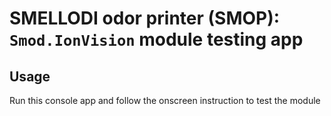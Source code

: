 # SMELLODI odor printer (SMOP): `Smod.IonVision` module testing app

## Usage

Run this console app and follow the onscreen instruction to test the module
